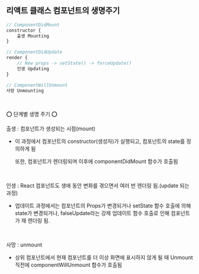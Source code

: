 ## 리액트 클래스 컴포넌트의 생명주기

```javascript
// ComponentDidMount
constructor {
    출생 Mounting
}    

// ComponentDidUpdate
render {
    // New props -> setState() -> forceUpdate()
    인생 Updating
}

// ComponentWillUnmount
사망 Unmounting
```

<br />

⭕ 단계별 생명 주기 ⭕

출생 : 컴포넌트가 생성되는 시점(mount) 
- 이 과정에서 컴포넌트의 constructor(생성자)가 실행되고, 컴포넌트의 state를 정의하게 됨

    또한, 컴포넌트가 렌더링되며 이후에 componentDidMount 함수가 호출됨

<br />

인생 : React 컴포넌트도 생애 동안 변화를 겪으면서 여러 번 렌더링 됨.(update 되는 과정)
- 업데이트 과정에서는 컴포넌트의 Props가 변경되거나 setState 함수 호출에 의해 state가 변경되거나, falseUpdate라는 강제 업데이트 함수 호출로 인해 컴포넌트가 재 렌더링 됨. 

<br />

사망 : unmount
- 상위 컴포넌트에서 현재 컴포넌트를 더 이상 화면에 표시하지 않게 될 때 Unmount 직전에 componentWillUnmount 함수가 호출됨